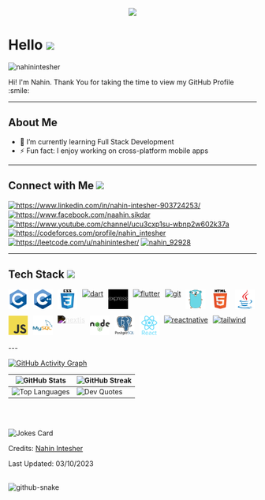 <p align="center">
    <img src="https://media.licdn.com/dms/image/v2/D5612AQFXHXwdo2Fwfw/article-cover_image-shrink_720_1280/article-cover_image-shrink_720_1280/0/1726506045798?e=1744243200&v=beta&t=wGZY0mBc1j1Cd4vxowGlZGlz_jvRzvFm7FXfoSOXuHs"> 
    <!-- Replace with your profile image URL -->
</p>

<h1> Hello <img src="https://raw.githubusercontent.com/MartinHeinz/MartinHeinz/master/wave.gif" width="30px"> </h1>

<p align="center">
</p>

<p align="left"> <img src="https://komarev.com/ghpvc/?username=nahinintesher&label=Profile%20views&color=0e75b6&style=flat" alt="nahinintesher" /> </p>

<div size="20px"> Hi! I'm Nahin. Thank You for taking the time to view my GitHub Profile :smile: 
</div>

---

<h2> About Me </h2>

<ul>
<li>🌱 I’m currently learning Full Stack Development</li>
<li>⚡ Fun fact: I enjoy working on cross-platform mobile apps</li>
</ul>

---

<h2> Connect with Me <img src="https://raw.githubusercontent.com/ShahriarShafin/ShahriarShafin/main/Assets/handshake.gif" width="100px"> </h2>

<p align="left">
<a href="https://linkedin.com/in/https://www.linkedin.com/in/nahin-intesher-903724253/" target="blank"><img align="center" src="https://raw.githubusercontent.com/rahuldkjain/github-profile-readme-generator/master/src/images/icons/Social/linked-in-alt.svg" alt="https://www.linkedin.com/in/nahin-intesher-903724253/" height="30" width="40" /></a>
<a href="https://fb.com/https://www.facebook.com/naahin.sikdar" target="blank"><img align="center" src="https://raw.githubusercontent.com/rahuldkjain/github-profile-readme-generator/master/src/images/icons/Social/facebook.svg" alt="https://www.facebook.com/naahin.sikdar" height="30" width="40" /></a>
<a href="https://www.youtube.com/c/https://www.youtube.com/channel/ucu3cxp1su-wbnp2w602k37a" target="blank"><img align="center" src="https://raw.githubusercontent.com/rahuldkjain/github-profile-readme-generator/master/src/images/icons/Social/youtube.svg" alt="https://www.youtube.com/channel/ucu3cxp1su-wbnp2w602k37a" height="30" width="40" /></a>
<a href="https://codeforces.com/profile/https://codeforces.com/profile/nahin_intesher" target="blank"><img align="center" src="https://raw.githubusercontent.com/rahuldkjain/github-profile-readme-generator/master/src/images/icons/Social/codeforces.svg" alt="https://codeforces.com/profile/nahin_intesher" height="30" width="40" /></a>
<a href="https://www.leetcode.com/https://leetcode.com/u/nahinintesher/" target="blank"><img align="center" src="https://raw.githubusercontent.com/rahuldkjain/github-profile-readme-generator/master/src/images/icons/Social/leet-code.svg" alt="https://leetcode.com/u/nahinintesher/" height="30" width="40" /></a>
<a href="https://discord.gg/nahin_92928" target="blank"><img align="center" src="https://raw.githubusercontent.com/rahuldkjain/github-profile-readme-generator/master/src/images/icons/Social/discord.svg" alt="nahin_92928" height="30" width="40" /></a>
</p>

---

<h2> Tech Stack <img src="https://media2.giphy.com/media/QssGEmpkyEOhBCb7e1/giphy.gif?cid=ecf05e47a0n3gi1bfqntqmob8g9aid1oyj2wr3ds3mg700bl&amp;rid=giphy.gif" width="40px"> </h2>

<p align="left" style="display: flex; flex-wrap: wrap; gap: 10px;">
  <a href="https://www.cprogramming.com/" target="_blank" rel="noreferrer"> <img src="https://raw.githubusercontent.com/devicons/devicon/master/icons/c/c-original.svg" alt="c" width="40" height="40"/> </a>
  <a href="https://www.w3schools.com/cpp/" target="_blank" rel="noreferrer"> <img src="https://raw.githubusercontent.com/devicons/devicon/master/icons/cplusplus/cplusplus-original.svg" alt="cplusplus" width="40" height="40"/> </a>
  <a href="https://www.w3schools.com/css/" target="_blank" rel="noreferrer"> <img src="https://raw.githubusercontent.com/devicons/devicon/master/icons/css3/css3-original-wordmark.svg" alt="css3" width="40" height="40"/> </a>
  <a href="https://dart.dev" target="_blank" rel="noreferrer"> <img src="https://www.vectorlogo.zone/logos/dartlang/dartlang-icon.svg" alt="dart" width="40" height="40"/> </a>
  <a href="https://expressjs.com" target="_blank" rel="noreferrer"> <img src="https://raw.githubusercontent.com/devicons/devicon/master/icons/express/express-original-wordmark.svg" alt="express" width="40" height="40" style="filter: invert(1);"/> </a>
  <a href="https://flutter.dev" target="_blank" rel="noreferrer"> <img src="https://www.vectorlogo.zone/logos/flutterio/flutterio-icon.svg" alt="flutter" width="40" height="40"/> </a>
  <a href="https://git-scm.com/" target="_blank" rel="noreferrer"> <img src="https://www.vectorlogo.zone/logos/git-scm/git-scm-icon.svg" alt="git" width="40" height="40"/> </a>
  <a href="https://golang.org" target="_blank" rel="noreferrer"> <img src="https://raw.githubusercontent.com/devicons/devicon/master/icons/go/go-original.svg" alt="go" width="40" height="40"/> </a>
  <a href="https://www.w3.org/html/" target="_blank" rel="noreferrer"> <img src="https://raw.githubusercontent.com/devicons/devicon/master/icons/html5/html5-original-wordmark.svg" alt="html5" width="40" height="40"/> </a>
  <a href="https://www.java.com" target="_blank" rel="noreferrer"> <img src="https://raw.githubusercontent.com/devicons/devicon/master/icons/java/java-original.svg" alt="java" width="40" height="40"/> </a>
  <a href="https://developer.mozilla.org/en-US/docs/Web/JavaScript" target="_blank" rel="noreferrer"> <img src="https://raw.githubusercontent.com/devicons/devicon/master/icons/javascript/javascript-original.svg" alt="javascript" width="40" height="40"/> </a>
  <a href="https://www.mysql.com/" target="_blank" rel="noreferrer"> <img src="https://raw.githubusercontent.com/devicons/devicon/master/icons/mysql/mysql-original-wordmark.svg" alt="mysql" width="40" height="40"/> </a>
  <a href="https://nextjs.org/" target="_blank" rel="noreferrer"> <img src="https://cdn.worldvectorlogo.com/logos/nextjs-2.svg" alt="nextjs" width="40" height="40" style="filter: invert(1);"/> </a>
  <a href="https://nodejs.org" target="_blank" rel="noreferrer"> <img src="https://raw.githubusercontent.com/devicons/devicon/master/icons/nodejs/nodejs-original-wordmark.svg" alt="nodejs" width="40" height="40"/> </a>
  <a href="https://www.postgresql.org" target="_blank" rel="noreferrer"> <img src="https://raw.githubusercontent.com/devicons/devicon/master/icons/postgresql/postgresql-original-wordmark.svg" alt="postgresql" width="40" height="40"/> </a>
  <a href="https://reactjs.org/" target="_blank" rel="noreferrer"> <img src="https://raw.githubusercontent.com/devicons/devicon/master/icons/react/react-original-wordmark.svg" alt="react" width="40" height="40"/> </a>
  <a href="https://reactnative.dev/" target="_blank" rel="noreferrer"> <img src="https://reactnative.dev/img/header_logo.svg" alt="reactnative" width="40" height="40"/> </a>
  <a href="https://tailwindcss.com/" target="_blank" rel="noreferrer"> <img src="https://www.vectorlogo.zone/logos/tailwindcss/tailwindcss-icon.svg" alt="tailwind" width="40" height="40"/> </a>
</p>
---

<p><a href="https://git.io/praveenscience"><img src="https://activity-graph.herokuapp.com/graph?username=NahinIntesher&amp;theme=tokyonight" alt="GitHub Activity Graph"></a></p>

<table>
  <thead>
    <tr>
      <th><img src="https://github-readme-stats.vercel.app/api?username=NahinIntesher&show_icons=true&theme=aura" alt="GitHub Stats"></th>
      <th><img src="https://github-readme-streak-stats.herokuapp.com/?user=NahinIntesher&theme=aura" alt="GitHub Streak"></th>
    </tr>
  </thead>
  <tbody>
    <tr>
      <td><img src="https://github-readme-stats.vercel.app/api/top-langs/?username=NahinIntesher&theme=aura&layout=compact" alt="Top Languages"></td>
      <td><img src="https://quotes-github-readme.vercel.app/api?type=horizontal&theme=tokyonight" alt="Dev Quotes"></td>
    </tr>
  </tbody>
</table>

<br>  
<br>  
<!-- Added extra space before the animation -->

<p><img src="https://readme-jokes.vercel.app/api?theme=tokyonight" alt="Jokes Card"></p>

<p>Credits: <a href="https://github.com/NahinIntesher">Nahin Intesher</a></p>
<p>Last Updated: 03/10/2023</p>

<br>

<picture>
  <source media="(prefers-color-scheme: dark)" srcset="https://raw.githubusercontent.com/tobiasmeyhoefer/tobiasmeyhoefer/output/github-snake-dark.svg" />
  <source media="(prefers-color-scheme: light)" srcset="https://raw.githubusercontent.com/tobiasmeyhoefer/tobiasmeyhoefer/output/github-snake.svg" />
  <img alt="github-snake" src="https://raw.githubusercontent.com/tobiasmeyhoefer/tobiasmeyhoefer/output/github-snake.svg" />
</picture>
